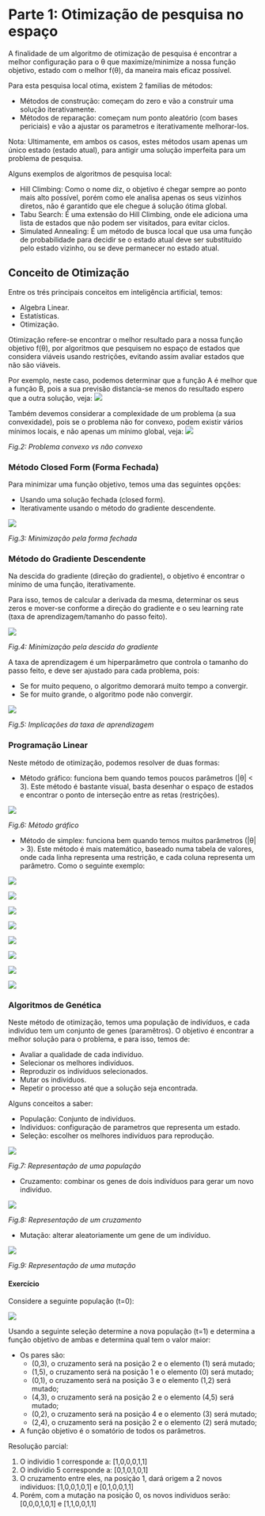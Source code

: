 # Parte 1: Otimização de pesquisa no espaço

A finalidade de um algoritmo de otimização de pesquisa é encontrar a melhor configuração para o θ que maximize/minimize
a nossa função objetivo, estado com o melhor f(θ), da maneira mais eficaz possível.

Para esta pesquisa local otima, existem 2 familias de métodos:

- Métodos de construção: começam do zero e vão a construir uma solução iterativamente.
- Métodos de reparação: começam num ponto aleatório (com bases periciais) e vão a ajustar os parametros e iterativamente
  melhorar-los.

Nota: Ultimamente, em ambos os casos, estes métodos usam apenas um único estado (estado atual), para antigir uma solução
imperfeita para um problema de pesquisa.

Alguns exemplos de algoritmos de pesquisa local:

- Hill Climbing: Como o nome diz, o objetivo é chegar sempre ao ponto mais alto possível, porém como ele analisa apenas
  os seus vizinhos diretos, não é garantido que ele chegue á solução ótima global.
- Tabu Search: É uma extensão do Hill Climbing, onde ele adiciona uma lista de estados que não podem ser visitados, para
  evitar ciclos.
- Simulated Annealing: É um método de busca local que usa uma função de probabilidade para decidir se o estado atual
  deve ser substituido pelo estado vizinho, ou se deve permanecer no estado atual.

## Conceito de Otimização

Entre os trés principais conceitos em inteligência artificial, temos:

- Algebra Linear.
- Estatísticas.
- Otimização.

Otimização refere-se encontrar o melhor resultado para a nossa função objetivo f(θ), por algoritmos que pesquisem no
espaço de estados que considera viáveis usando restrições, evitando assim avaliar estados que não são viáveis.

Por exemplo, neste caso, podemos determinar que a função A é melhor que a função B, pois a sua previsão distancia-se
menos do resultado espero que a outra solução, veja:
![](Imagens/otimizacao-1.png)

Também devemos considerar a complexidade de um problema (a sua convexidade), pois se o problema não for convexo, podem
existir vários mínimos locais, e não apenas um mínimo global, veja:
![](Imagens/otimizacao-2.png)

*Fig.2: Problema convexo vs não convexo*

### Método Closed Form (Forma Fechada)

Para minimizar uma função objetivo, temos uma das seguintes opções:

- Usando uma solução fechada (closed form).
- Iterativamente usando o método do gradiente descendente.

![](Imagens/otimizacao-3.png)

*Fig.3: Minimização pela forma fechada*

### Método do Gradiente Descendente

Na descida do gradiente (direção do gradiente), o objetivo é encontrar o mínimo de uma função, iterativamente.

Para isso, temos de calcular a derivada da mesma, determinar os seus zeros e mover-se conforme a direção do
gradiente e o seu learning rate (taxa de aprendizagem/tamanho do passo feito).

![](Imagens/otimizacao-4.png)

*Fig.4: Minimização pela descida do gradiente*

A taxa de aprendizagem é um hiperparâmetro que controla o tamanho do passo feito, e deve ser ajustado para cada
problema, pois:

- Se for muito pequeno, o algoritmo demorará muito tempo a convergir.
- Se for muito grande, o algoritmo pode não convergir.

![](Imagens/otimizacao-5.png)

*Fig.5: Implicações da taxa de aprendizagem*

### Programação Linear

Neste método de otimização, podemos resolver de duas formas:

- Método gráfico: funciona bem quando temos poucos parâmetros (|θ| < 3). Este método é bastante visual, basta desenhar o
  espaço de estados e encontrar o ponto de interseção entre as retas (restrições).

![](Imagens/otimizacao-6.png)

*Fig.6: Método gráfico*

- Método de simplex: funciona bem quando temos muitos parâmetros (|θ| > 3). Este método é mais matemático, baseado
  numa tabela de valores, onde cada linha representa uma restrição, e cada coluna representa um parâmetro. Como o
  seguinte exemplo:

![](Imagens/otimizacao-7.png)

![](Imagens/otimizacao-8.png)

![](Imagens/otimizacao-9.png)

![](Imagens/otimizacao-10.png)

![](Imagens/otimizacao-11.png)

![](Imagens/otimizacao-12.png)

![](Imagens/otimizacao-13.png)

![](Imagens/otimizacao-14.png)

### Algoritmos de Genética

Neste método de otimização, temos uma população de indivíduos, e cada indivíduo tem um conjunto de genes (paramêtros). O
objetivo é encontrar a melhor solução para o problema, e para isso, temos de:

- Avaliar a qualidade de cada indivíduo.
- Selecionar os melhores indivíduos.
- Reproduzir os indivíduos selecionados.
- Mutar os indivíduos.
- Repetir o processo até que a solução seja encontrada.

Alguns conceitos a saber:

- População: Conjunto de indivíduos.
- Individuos: configuração de parametros que representa um estado.
- Seleção: escolher os melhores indivíduos para reprodução.

![](Imagens/otimizacao-16.png)

*Fig.7: Representação de uma população*

- Cruzamento: combinar os genes de dois indivíduos para gerar um novo indivíduo.

![](Imagens/otimizacao-17.png)

*Fig.8: Representação de um cruzamento*

- Mutação: alterar aleatoriamente um gene de um indivíduo.

![](Imagens/otimizacao-18.png)

*Fig.9: Representação de uma mutação*

#### Exercício

Considere a seguinte população (t=0):

![](Imagens/otimizacao-15.png)

Usando a seguinte seleção determine a nova população (t=1) e determina a função objetivo de ambas e determina qual tem o
valor maior:

- Os pares são:
    - (0,3), o cruzamento será na posição 2 e o elemento (1) será mutado;
    - (1,5), o cruzamento será na posição 1 e o elemento (0) será mutado;
    - (0,1), o cruzamento será na posição 3 e o elemento (1,2) será mutado;
    - (4,3), o cruzamento será na posição 2 e o elemento (4,5) será mutado;
    - (0,2), o cruzamento será na posição 4 e o elemento (3) será mutado;
    - (2,4), o cruzamento será na posição 2 e o elemento (2) será mutado;
- A função objetivo é o somatório de todos os parâmetros.

Resolução parcial:

1. O individio 1 corresponde a: [1,0,0,0,1,1]
2. O individio 5 corresponde a: [0,1,0,1,0,1]
3. O cruzamento entre eles, na posição 1, dará origem a 2 novos individuos: [1,0,0,1,0,1] e [0,1,0,0,1,1]
4. Porém, com a mutação na posição 0, os novos individuos serão: [0,0,0,1,0,1] e [1,1,0,0,1,1]
